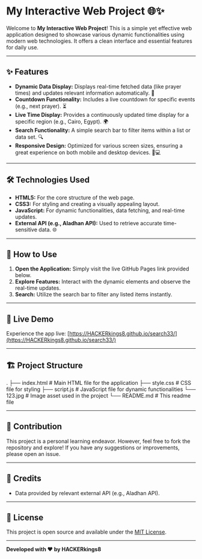 
# My Interactive Web Project 🌐✨

Welcome to **My Interactive Web Project**! This is a simple yet effective web application designed to showcase various dynamic functionalities using modern web technologies. It offers a clean interface and essential features for daily use.

---

## ✨ Features

* **Dynamic Data Display:** Displays real-time fetched data (like prayer times) and updates relevant information automatically. 🕋
* **Countdown Functionality:** Includes a live countdown for specific events (e.g., next prayer). ⏳
* **Live Time Display:** Provides a continuously updated time display for a specific region (e.g., Cairo, Egypt). 🌍
* **Search Functionality:** A simple search bar to filter items within a list or data set. 🔍
* **Responsive Design:** Optimized for various screen sizes, ensuring a great experience on both mobile and desktop devices. 📱💻

---

## 🛠️ Technologies Used

* **HTML5:** For the core structure of the web page.
* **CSS3:** For styling and creating a visually appealing layout.
* **JavaScript:** For dynamic functionalities, data fetching, and real-time updates.
* **External API (e.g., Aladhan API):** Used to retrieve accurate time-sensitive data. 🌐

---

## 🚀 How to Use

1.  **Open the Application:** Simply visit the live GitHub Pages link provided below.
2.  **Explore Features:** Interact with the dynamic elements and observe the real-time updates.
3.  **Search:** Utilize the search bar to filter any listed items instantly.

---

## 🔗 Live Demo

Experience the app live:
[https://HACKERkings8.github.io/search33/](https://HACKERkings8.github.io/search33/)

---

## 🏗️ Project Structure

.
├── index.html          # Main HTML file for the application
├── style.css           # CSS file for styling
├── script.js           # JavaScript file for dynamic functionalities
└── 123.jpg             # Image asset used in the project
└── README.md           # This readme file


---

## 🤝 Contribution

This project is a personal learning endeavor. However, feel free to fork the repository and explore! If you have any suggestions or improvements, please open an issue.

---

## 🙏 Credits

* Data provided by relevant external API (e.g., Aladhan API).

---

## 📜 License

This project is open source and available under the [MIT License](https://opensource.org/licenses/MIT).

---

**Developed with ❤️ by HACKERkings8**

